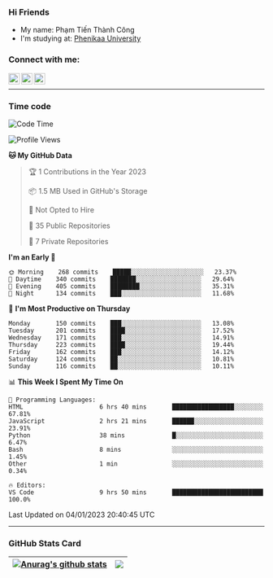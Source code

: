 ### Hi Friends

- My name: Phạm Tiến Thành Công
- I'm studying at: [Phenikaa University]


### Connect with me:
[<img align="left" alt="PhamTienThanhCong | Facebook" width="22px" src="https://upload.wikimedia.org/wikipedia/commons/thumb/1/16/Facebook-icon-1.png/640px-Facebook-icon-1.png" />][facebook]
[<img align="left" alt="PhamTienThanhCong | Zalo" width="22px" src="https://www.anphatpc.com.vn/template/anphat_2020v2/images/icon-zalo.jpg" />][zalo]
[<img align="left" alt="PhamTienThanhCong | LinkedIn" width="22px" src="https://cdn3.iconfinder.com/data/icons/inficons/512/linkedin.png" />][linkedin]

<br />

---

### Time code

<!--START_SECTION:waka-->
![Code Time](http://img.shields.io/badge/Code%20Time-829%20hrs%2049%20mins-blue)

![Profile Views](http://img.shields.io/badge/Profile%20Views-2-blue)

**🐱 My GitHub Data** 

> 🏆 1 Contributions in the Year 2023
 > 
> 📦 1.5 MB Used in GitHub's Storage 
 > 
> 🚫 Not Opted to Hire
 > 
> 📜 35 Public Repositories 
 > 
> 🔑 7 Private Repositories  
 > 
**I'm an Early 🐤** 

```text
🌞 Morning    268 commits    █████░░░░░░░░░░░░░░░░░░░░   23.37% 
🌆 Daytime    340 commits    ███████░░░░░░░░░░░░░░░░░░   29.64% 
🌃 Evening    405 commits    ████████░░░░░░░░░░░░░░░░░   35.31% 
🌙 Night      134 commits    ███░░░░░░░░░░░░░░░░░░░░░░   11.68%

```
📅 **I'm Most Productive on Thursday** 

```text
Monday       150 commits    ███░░░░░░░░░░░░░░░░░░░░░░   13.08% 
Tuesday      201 commits    ████░░░░░░░░░░░░░░░░░░░░░   17.52% 
Wednesday    171 commits    ███░░░░░░░░░░░░░░░░░░░░░░   14.91% 
Thursday     223 commits    ████░░░░░░░░░░░░░░░░░░░░░   19.44% 
Friday       162 commits    ███░░░░░░░░░░░░░░░░░░░░░░   14.12% 
Saturday     124 commits    ██░░░░░░░░░░░░░░░░░░░░░░░   10.81% 
Sunday       116 commits    ██░░░░░░░░░░░░░░░░░░░░░░░   10.11%

```


📊 **This Week I Spent My Time On** 

```text
💬 Programming Languages: 
HTML                     6 hrs 40 mins       █████████████████░░░░░░░░   67.81% 
JavaScript               2 hrs 21 mins       ██████░░░░░░░░░░░░░░░░░░░   23.91% 
Python                   38 mins             █░░░░░░░░░░░░░░░░░░░░░░░░   6.47% 
Bash                     8 mins              ░░░░░░░░░░░░░░░░░░░░░░░░░   1.45% 
Other                    1 min               ░░░░░░░░░░░░░░░░░░░░░░░░░   0.34%

🔥 Editors: 
VS Code                  9 hrs 50 mins       █████████████████████████   100.0%

```


 Last Updated on 04/01/2023 20:40:45 UTC
<!--END_SECTION:waka-->

---

### GitHub Stats Card

| <a href="https://github.com/phamtienthanhcong"><img align="center" src="https://github-readme-stats.vercel.app/api?username=PhamTienThanhCong&show_icons=true&include_all_commits=true&theme=buefy&hide_border=true&theme=ocean_dark" alt="Anurag's github stats" /></a> | <a href="https://github.com/phamtienthanhcong"><img align="center" src="https://github-readme-stats.vercel.app/api/top-langs/?username=PhamTienThanhCong&layout=compact&theme=buefy&hide_border=true&theme=ocean_dark" /></a> |
| ------------- | ------------- |

[Phenikaa University]: https://phenikaa-uni.edu.vn/vi
[facebook]: https://www.facebook.com/phamtienthanhcong
[linkedin]: https://linkedin.com/in/phamtienthanhcong
[zalo]: https://zalo.me/0396396332
[tiktok]: https://www.tiktok.com/@phamtienthanhcong
[web]: https://github.com/PhamTienThanhCong/web_dev
[min project]: https://github.com/PhamTienThanhCong/Project-Of-Web
[c and cpp]: https://github.com/PhamTienThanhCong/Code_C_and_Cpro
[python]: https://github.com/PhamTienThanhCong/Python_beginer
